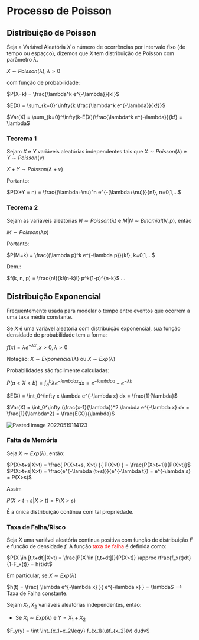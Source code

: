 # Processo de Poisson

## Distribuição de Poisson

Seja a Variável Aleatória $X$ o número de ocorrências por intervalo fixo (de tempo ou espaçco), dizemos que $X$ tem distribuição de Poisson com parâmetro $\lambda$.

$X \sim Poisson(\lambda), \lambda > 0$

com função de probabilidade:

$P(X=k) = \frac{\lambda^k e^{-\lambda}}{k!}$

$E(X) = \sum_{k=0}^\infty{k \frac{\lambda^k e^{-\lambda}}{k!}}$

$Var(X) = \sum_{k=0}^\infty(k-E(X))\frac{\lambda^k e^{-\lambda}}{k!} = \lambda$

### Teorema 1
Sejam $X$ e $Y$ variáveis aleatórias independentes tais que $X \sim Poisson(\lambda)$ e $Y \sim Poisson(\nu)$

$X + Y \sim Poisson(\lambda + \nu)$

Portanto:

$P(X+Y = n) = \frac{(\lambda+\nu)^n e^{-(\lambda+\nu)}}{n!}, n=0,1,...$

### Teorema 2
Sejam as variáveis aleatórias $N \sim Poisson(\lambda)$ e $M|N \sim Binomial(N,p)$, então

$M \sim Poisson(\lambda p)$

Portanto:

$P(M=k) = \frac{(\lambda p)^k e^{-\lambda p}}{k!}, k=0,1,...$

Dem.: 

$f(k, n, p) = \frac{n!}{k!(n-k)!} p^k(1-p)^{n-k}$
...

## Distribuição Exponencial
Frequentemente usada para modelar o tempo entre eventos que ocorrem a uma taxa média constante.

Se $X$ é uma variável aleatória com distribuição exponencial, sua função densidade de probabilidade tem a forma:

$f(x) = \lambda e^{-\lambda x}, x > 0, \lambda > 0$

Notação: $X \sim Exponencial(\lambda)$ ou $X \sim Exp(\lambda)$

Probabilidades são facilmente calculadas:

$P(a<X<b) = \int_a^b{\lambda e^{-lambda x} dx} = e^{-lambda a} - e^{-\lambda b}$

$E(X) = \int_0^\infty x \lambda e^{-\lambda x} dx = \frac{1}{\lambda}$

$Var(X) = \int_0^\infty (\frac{x-1}{\lambda})^2 \lambda e^{-\lambda x} dx = \frac{1}{\lambda^2} = \frac{E(X)}{\lambda}$

![Pasted image 20220519114123](imgs/Pasted%20image%2020220519114123.png)

### Falta de Memória

Seja $X \sim Exp(\lambda)$, então:

$P(X>t+s|X>t) = \frac{ P(X>t+s, X>t) }{ P(X>t) } = \frac{P(X>t+1)}{P(X>t)}$
$P(X>t+s|X>t) = \frac{e^{-\lambda (t+s)}}{e^{-\lambda t}} = e^{-\lambda s} = P(X>s)$

Assim

$P(X>t+s|X>t) = P(X>s)$

É a única distribuição contínua com tal propriedade.

### Taxa de Falha/Risco

Seja $X$ uma variável aleatória continua positiva com função de distribuição $F$ e função de densidade $f$. A função <span style="color:red">taxa de falha</span> é definida como:

$P(X \in [t,t+dt]|X>t) = \frac{P(X \in [t,t+dt])}{P(X>t)} \approx \frac{f_x(t)dt}{1-F_x(t)} = h(t)dt$

Em particular, se $X \sim Exp(\lambda)$

$h(t) = \frac{ \lambda e^{-\lambda x} }{ e^{-\lambda x} } = \lambda$  --> Taxa de Falha constante.


Sejam $X_1, X_2$ variáveis aleatórias independentes, então:

- Se $X_i \sim Exp(\lambda)$ e $Y = X_1 + X_2$

$F_y(y) = \int \int_{x_1+x_2\leqy} f_{x_1}(u)f_{x_2}(v) dudv$

